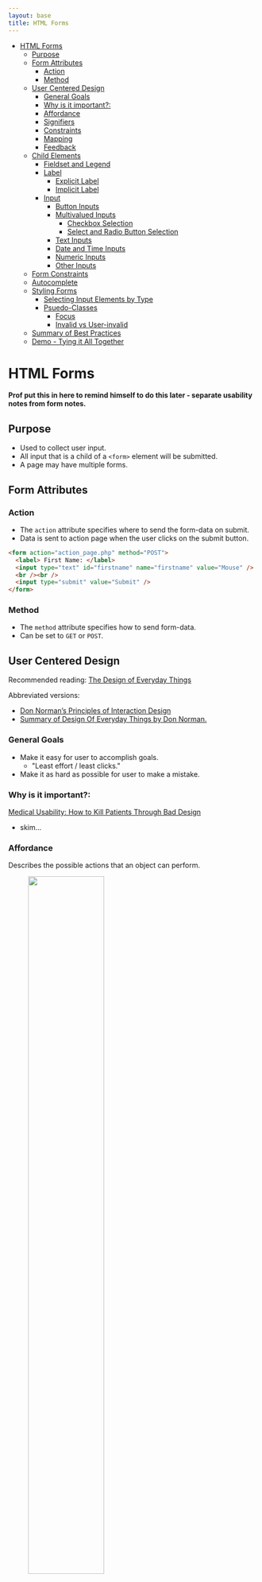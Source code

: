 ```yaml
---
layout: base
title: HTML Forms
---
```


- [HTML Forms](#html-forms)
  - [Purpose](#purpose)
  - [Form Attributes](#form-attributes)
    - [Action](#action)
    - [Method](#method)
  - [User Centered Design](#user-centered-design)
    - [General Goals](#general-goals)
    - [Why is it important?:](#why-is-it-important)
    - [Affordance](#affordance)
    - [Signifiers](#signifiers)
    - [Constraints](#constraints)
    - [Mapping](#mapping)
    - [Feedback](#feedback)
  - [Child Elements](#child-elements)
    - [Fieldset and Legend](#fieldset-and-legend)
    - [Label](#label)
      - [Explicit Label](#explicit-label)
      - [Implicit Label](#implicit-label)
    - [Input](#input)
      - [Button Inputs](#button-inputs)
      - [Multivalued Inputs](#multivalued-inputs)
        - [Checkbox Selection](#checkbox-selection)
        - [Select and Radio Button Selection](#select-and-radio-button-selection)
      - [Text Inputs](#text-inputs)
      - [Date and Time Inputs](#date-and-time-inputs)
      - [Numeric Inputs](#numeric-inputs)
      - [Other Inputs](#other-inputs)
  - [Form Constraints](#form-constraints)
  - [Autocomplete](#autocomplete)
  - [Styling Forms](#styling-forms)
    - [Selecting Input Elements by Type](#selecting-input-elements-by-type)
    - [Psuedo-Classes](#psuedo-classes)
      - [Focus](#focus)
      - [Invalid vs User-invalid](#invalid-vs-user-invalid)
  - [Summary of Best Practices](#summary-of-best-practices)
  - [Demo - Tying it All Together](#demo---tying-it-all-together)

# HTML Forms

**Prof put this in here to remind himself to do this later - separate usability notes from form notes.**

## Purpose

- Used to collect user input.
- All input that is a child of a `<form>` element will be submitted.
- A page may have multiple forms.

## Form Attributes

### Action

- The `action` attribute specifies where to send the form-data on submit.
- Data is sent to action page when the user clicks on the submit button.

```html
<form action="action_page.php" method="POST">
  <label> First Name: </label>
  <input type="text" id="firstname" name="firstname" value="Mouse" />
  <br /><br />
  <input type="submit" value="Submit" />
</form>
```

### Method

- The `method` attribute specifies how to send form-data.
- Can be set to `GET` or `POST`.

## User Centered Design

Recommended reading: [The Design of Everyday Things](https://www.amazon.com/Design-Everyday-Things-Revised-Expanded/dp/0465050654)

Abbreviated versions:

- [Don Norman’s Principles of Interaction Design](https://medium.com/@sachinrekhi/don-normans-principles-of-interaction-design-51025a2c0f33)
- [Summary of Design Of Everyday Things by Don Norman.](https://medium.com/@DEJIDOPE/summary-of-design-of-everyday-things-by-don-norman-f06f023fdc95)

### General Goals

- Make it easy for user to accomplish goals.
  - "Least effort / least clicks."
- Make it as hard as possible for user to make a mistake.

### Why is it important?:

[Medical Usability: How to Kill Patients Through Bad Design](https://www.nngroup.com/articles/medical-usability/)

- skim...

### Affordance

Describes the possible actions that an object can perform.

<figure>
    <span>
        <img src="images/push_pull_door.jpg" style="width: 60%;">
    </span>
</figure>

- "Don't let the user make a mistake (via architectural design)."
- Button affords clicking.
- Radio button affords single selection.
- Disabled inputs do not afford interaction.

### Signifiers

Signals that indicate how to interact with an object.

<figure>
    <span>
        <img src="https://hadermann.be/wp-content/uploads/2015/07/bad_vending_ui.jpg" style="width: 50%">
    </span>
</figure>

- "Conform to user expectations."
- Expect button looks rectangular.
- Expect text input has cursor.
- Expect disabled inputs grayed out.

### Constraints

Limitations on the possible actions.

<figure>
    <span>
        <img src="https://i.pinimg.com/736x/88/ba/35/88ba354a835d32cfbff6db9029e3cacb.jpg" style="width: 50%">
    </span>
</figure>

- "Don't let the user make a mistake (via enforced validation)."
- Text input has a maximum length.
- Button is disabled until form is filled out.

### Mapping

Relationship between controls and their effects.

<figure>
    <span>
        <img src="https://miro.medium.com/v2/resize:fit:828/format:webp/1*I2xA2Om8tZXki3g3CCxL_g.png" style="width: 80%">
    </span>
</figure>

- "Don't make the user guess what will happen."
- Label is next to the input.
- Error message is next to the input.
- Error takes user to the input with the error.
- Slider control - indicates natural "fullness" of value.

### Feedback

Response to an action.

<figure>
    <span>
        <img src="https://www.mongodb.com/community/forums/uploads/default/optimized/3X/7/3/73a40e5fff34c1451c54b8bf244d307a5e9a8a1a_2_1035x436.png" style="width: 60%">
    </span>
</figure>

- "Don't make the user guess what happened."
- Hovering over a button changes the cursor.
- Loading screens.
- Submitted forms indicate success.
- Errors are desciptive and helpful.

## Child Elements

### Fieldset and Legend

- The `<fieldset>` element is used to group related data in a form.
- The `<legend>` element defines a caption for the `<fieldset>` element.

```html
<form action="action_page.php" method="POST">
  <fieldset>
    <legend>Personal Information:</legend>
    <!-- form items here> -->
  </fieldset>
</form>
```

### Label

- The `<label>` element defines a label for an `<input>` element.
- Every form element should have a label.

#### Explicit Label

- The `for` attribute of the `<label>` element should be equal to the `id` attribute of the `<input>` element to bind them together.

```html
<label for="firstname">First Name: </label>
<input type="text" id="firstname" name="firstname" value="Mouse" />
```

#### Implicit Label

- The `<label>` element can be wrapped around the `<input>` element to bind them together.
- If done this way:
  - The `for` attribute is not needed.
  - The hit area for the label is larger.

```html
<label>First Name: <input type="text" name="firstname" value="Mouse" /></label>
```

### Input

- Reference [Text: Collecting Form Data](http://localhost/phpbook/section_b/c06/collecting-form-data.php)
- This tag is self-closing.
- The `type` attribute specifies the type of input element to display.
- The `name` attribute is what is sent to the server.

```html
<input type="[type]" name="first-name" ... />
```

#### Button Inputs

| Type     | Description                                                           |
| -------- | --------------------------------------------------------------------- |
| `button` | Clickable button (mostly used with a JavaScript to activate a script) |
| `image`  | Sets an image as the submit button                                    |
| `reset`  | Reset button                                                          |
| `submit` | Submit button                                                         |

#### Multivalued Inputs

| Type       | Description    |
| ---------- | -------------- |
| `checkbox` | Checkbox       |
| `radio`    | Radio button   |
| `select`   | Drop-down list |

##### Checkbox Selection

- The `value` attribute specifies the value to be sent to the server.
- The `checked` attribute specifies that the checkbox should be pre-selected when the page loads.
  - Can just write `checked` (no attribute value needed).

```html
<form action="action_page.php" method="POST">
  <input type="checkbox" id="vehicle1" name="vehicle1" value="Bike" />
  <label for="vehicle1"> I have a bike</label><br />
  <input type="checkbox" id="vehicle2" name="vehicle2" value="Car" checked />
  <label for="vehicle2"> I have a car</label><br />
  <input type="submit" value="Submit" />
</form>
```

##### Select and Radio Button Selection

- The `value` attribute specifies the value to be sent to the server.
- The `selected` attribute specifies that an option should be pre-selected when the page loads.
  - Can just write `selected` (no attribute value needed).

```html
<form action="action_page.php" method="POST">
  <label for="attending">Attending:</label>
  <select id="attending" name="attending">
    <option value="yes" selected>Yes</option>
    <option value="no">No</option>
    <option value="maybe" selected>Maybe</option>
  </select>
  <br /><br />
  <input type="submit" value="Submit" />
</form>
```

#### Text Inputs

| Type       | Description                                                   |
| ---------- | ------------------------------------------------------------- |
| `email`    | Field for an e-mail address                                   |
| `file`     | File-select field and a "Browse..." button (for file uploads) |
| `password` | Password field                                                |
| `search`   | Text field for entering a search string                       |
| `tel`      | Field for entering a telephone number                         |
| `text`     | Single-line text field (default width is 20 characters)       |
| `textarea` | Multi-line text input control                                 |
| `url`      | Field for entering a URL                                      |

#### Date and Time Inputs

| Type             | Description                                                                                            |
| ---------------- | ------------------------------------------------------------------------------------------------------ |
| `date`           | Date control for entering a date (year, month, and day)                                                |
| `datetime`       | Date and time control (year, month, day, hour, minute, second, and fraction of a second (no time zone) |
| `datetime-local` | Date and time control (year, month, day, hour, minute, second, and fraction of a second (no time zone) |
| `month`          | Month and year control (no time zone)                                                                  |
| `time`           | Control for entering a time (no time zone)                                                             |
| `week`           | Week and year control (no time zone)                                                                   |

#### Numeric Inputs

| Type     | Description                 |
| -------- | --------------------------- |
| `number` | Field for entering a number |
| `range`  | Slider control              |

#### Other Inputs

| Type     | Description        |
| -------- | ------------------ |
| `color`  | Color picker       |
| `hidden` | Hidden input field |

## Form Constraints

- Constraints may be specified using attributes.
- If a constraint is violated, the browser will prevent the form from being submitted.

| Constraint  | Description                                                                       |
| ----------- | --------------------------------------------------------------------------------- |
| `required`  | Specifies that the input field is required (must be filled out)                   |
| `pattern`   | Specifies a regular expression against which to validate the value of the         |
| `minlength` | Specifies the minimum number of characters allowed in an input field              |
| `maxlength` | Specifies the maximum number of characters allowed in an input field              |
| `min`       | Specifies the minimum value for an input field with type="number" or type="range" |
| `max`       | Specifies the maximum value for an input field with type="number" or type="range" |

## Autocomplete

- If `autocomplete` is set to on, the browser will automatically complete values based on the user's previous input.
- Can be set at the form or input level.

## Styling Forms

### Selecting Input Elements by Type

- The `type` attribute can be used to select all inputs of a certain type.

```css
input[type="radio"] {
  /* styles here */
}
```

### Psuedo-Classes

#### Focus

- The `:focus` pseudo-class is applied when the user clicks on an input element.
- Can be used to style the element when it is in focus.

```css
input:focus,
select:focus,
textarea:focus {
  border: 2px solid black;
  background: #fff;
}
```

#### Invalid vs User-invalid

- Validity is determined by constraint attributes.
- `:invalid` applied when the user has provided invalid input.
  - Will show elements as invalid on page load.
- `:user-invalid` applied when the user has provided invalid input.
  - Will not show elements as invalid on page load.
  - Not yet supported by all browsers.

```css
input:user-invalid {
  border: 2px solid red;
}
```

## Summary of Best Practices

- Use a `<label>` for every `<input>`.
- Use a `<fieldset>` and `<legend>` to group related data.
- Required fields should be marked as such.
- Use the `placeholder` attribute to provide an example of the expected input where helpful.
- Forms should contain only a single column.
- Labels should go above the input.
  - [Label Placement in Forms](https://www.uxmatters.com/mt/archives/2006/07/label-placement-in-forms.php)
- Buttons should use a cursor pointer.
- Don't rely on color alone to indicate required fields.

**Use the dang product yourself!**

**Get at least one other person to look at it!**

## Demo - Tying it All Together

<p class="codepen" data-height="300" data-default-tab="html,result" data-slug-hash="eYxQrwE" data-user="Mike-Jovanovich" style="height: 300px; box-sizing: border-box; display: flex; align-items: center; justify-content: center; border: 2px solid; margin: 1em 0; padding: 1em;">
  <span>See the Pen <a href="https://codepen.io/Mike-Jovanovich/pen/eYxQrwE">
  Fun With Forms</a> by Mike Jovanovich (<a href="https://codepen.io/Mike-Jovanovich">@Mike-Jovanovich</a>)
  on <a href="https://codepen.io">CodePen</a>.</span>
</p>
<script async src="https://cpwebassets.codepen.io/assets/embed/ei.js"></script>
```
